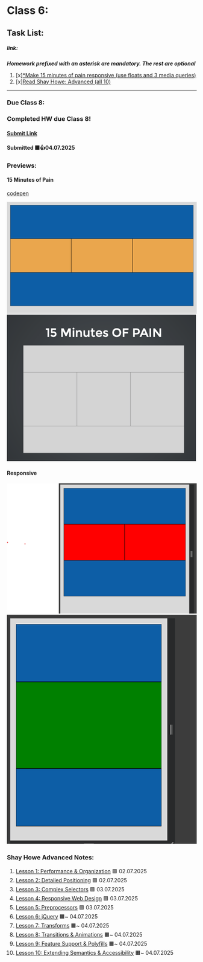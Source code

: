 # Class 6: 
## Task List:
##### link: 
***Homework prefixed with an asterisk are mandatory. The rest are optional***
1. [x][*Make 15 minutes of pain responsive (use floats and 3 media queries)](https://communitytaught.org/img/resources/15-min-pain.png)
2. [x][Read Shay Howe: Advanced (all 10)](https://learn.shayhowe.com/advanced-html-css/)    

---
### Due Class 8:

### Completed HW due Class 8!
#### [Submit Link](https://docs.google.com/forms/d/e/1FAIpQLSckLQFQv7B0ToQ9S-fHIJUSA7KdfzpF62_kaJIcl1sfSb74vQ/viewform)
#### Submitted 🟩👍04.07.2025


### Previews:

#### 15 Minutes of Pain


[codepen](https://codepen.io/IROMEO/pen/NPqmoVp)

![attempt](./images/15_minutes_of_pain_attempt.png)
![reference](./images/15-min-pain.png)


#### Responsive 

![tablet](./images/tablet_mode.png)
![phone](./images/phone_mode.png)

### Shay Howe Advanced Notes: 

1) [Lesson 1: Performance & Organization](https://learn.shayhowe.com/advanced-html-css/performance-organization/) 🟩 02.07.2025
2) [Lesson 2: Detailed Positioning](https://learn.shayhowe.com/advanced-html-css/detailed-css-positioning/) 🟩 02.07.2025
3) [Lesson 3: Complex Selectors](https://learn.shayhowe.com/advanced-html-css/complex-selectors/) 🟩 03.07.2025
4) [Lesson 4: Responsive Web Design](https://learn.shayhowe.com/advanced-html-css/responsive-web-design/) 🟩 03.07.2025
5) [Lesson 5: Preprocessors](https://learn.shayhowe.com/advanced-html-css/preprocessors/) 🟩 03.07.2025
6) [Lesson 6: jQuery](https://learn.shayhowe.com/advanced-html-css/jquery/) 🟧~ 04.07.2025
7) [Lesson 7: Transforms](https://learn.shayhowe.com/advanced-html-css/css-transforms/) 🟧~ 04.07.2025
8) [Lesson 8: Transitions & Animations](https://learn.shayhowe.com/advanced-html-css/transitions-animations/) 🟧~ 04.07.2025
9) [Lesson 9: Feature Support & Polyfills](https://learn.shayhowe.com/advanced-html-css/feature-support-polyfills/) 🟧~ 04.07.2025
10) [Lesson 10: Extending Semantics & Accessibility](https://learn.shayhowe.com/advanced-html-css/semantics-accessibility/) 🟧~ 04.07.2025
